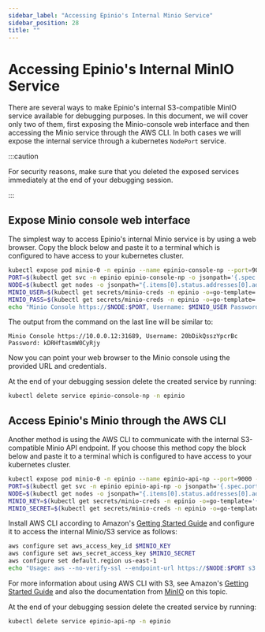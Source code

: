 ```yaml
---
sidebar_label: "Accessing Epinio's Internal Minio Service"
sidebar_position: 28
title: ""
---
```


# Accessing Epinio's Internal MinIO Service

There are several ways to make Epinio's internal S3-compatible MinIO service available for debugging purposes. In this document, we will cover only two of them, first exposing the Minio-console web interface and then accessing the Minio service through the AWS CLI. In both cases we will expose the internal service through a kubernetes `NodePort` service.

:::caution

For security reasons, make sure that you deleted the exposed services immediately at the end of your debugging session.

:::

## Expose Minio console web interface

The simplest way to access Epinio's internal Minio service is by using a web browser. Copy the block below and paste it to a terminal which is configured to have access to your kubernetes cluster.

```bash
kubectl expose pod minio-0 -n epinio --name epinio-console-np --port=9001 --type=NodePort
PORT=$(kubectl get svc -n epinio epinio-console-np -o jsonpath='{.spec.ports[0].nodePort}')
NODE=$(kubectl get nodes -o jsonpath="{.items[0].status.addresses[0].address}")
MINIO_USER=$(kubectl get secrets/minio-creds -n epinio -o=go-template='{{index .data "rootUser" | base64decode}}')
MINIO_PASS=$(kubectl get secrets/minio-creds -n epinio -o=go-template='{{index .data "rootPassword" | base64decode}}')
echo "Minio Console https://$NODE:$PORT, Username: $MINIO_USER Password: $MINIO_PASS"
```

The output from the command on the last line will be similar to:
```
Minio Console https://10.0.0.12:31689, Username: 20bDikQsszYpcrBc Password: kDRHftasmW0CyRjy
```

Now you can point your web browser to the Minio console using the provided URL and credentials.


At the end of your debugging session delete the created service by running:
```bash
kubectl delete service epinio-console-np -n epinio
```

## Access Epinio's Minio through the AWS CLI
Another method is using the AWS CLI to communicate with the internal S3-compatible Minio API endpoint. If you choose this method copy the block below and paste it to a terminal which is configured to have access to your kubernetes cluster.

```bash
kubectl expose pod minio-0 -n epinio --name epinio-api-np --port=9000 --type=NodePort
PORT=$(kubectl get svc -n epinio epinio-api-np -o jsonpath='{.spec.ports[0].nodePort}')
NODE=$(kubectl get nodes -o jsonpath="{.items[0].status.addresses[0].address}")
MINIO_KEY=$(kubectl get secrets/minio-creds -n epinio -o=go-template='{{index .data "accesskey" | base64decode}}')
MINIO_SECRET=$(kubectl get secrets/minio-creds -n epinio -o=go-template='{{index .data "secretkey" | base64decode}}')
```

Install AWS CLI according to Amazon's [Getting Started Guide](https://docs.aws.amazon.com/cli/latest/userguide/getting-started-install.html) and configure it to access the internal Minio/S3 service as follows:

```bash
aws configure set aws_access_key_id $MINIO_KEY
aws configure set aws_secret_access_key $MINIO_SECRET
aws configure set default.region us-east-1
echo "Usage: aws --no-verify-ssl --endpoint-url https://$NODE:$PORT s3 ls"
```

For more information about using AWS CLI with S3, see Amazon's [Getting Started Guide](https://docs.aws.amazon.com/cli/latest/userguide/getting-started-install.html) and also the documentation from [MinIO](https://min.io/docs/minio/linux/integrations/aws-cli-with-minio.html) on this topic.


At the end of your debugging session delete the created service by running:
```bash
kubectl delete service epinio-api-np -n epinio
```
